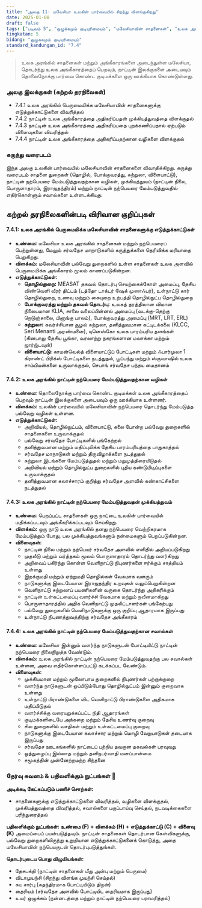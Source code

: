 ```yaml
---
title: "அலகு 11: மலேசியா உலகின் பார்வையில் சிறந்து விளங்குகிறது"
date: 2025-01-08
draft: false
tags: ["படிவம் 5", "ஒழுக்கமும் குடியுரிமையும்", "மலேசியாவின் சாதனைகள்", "உலக அரங்கம்", "நாட்டின் நற்பெயர்", "சர்வதேச அங்கீகாரம்"]
tingkatan: 5
bidang: "ஒழுக்கமும் குடியுரிமையும்"
standard_kandungan_id: "7.4"
---
```


> உலக அரங்கில் சாதனைகள் மற்றும் அங்கீகாரங்களை அடைந்துள்ள மலேசியா, தொடர்ந்து உலக அங்கீகாரத்தைப் பெறவும், நாட்டின் இலக்குகளை அடையவும் தொலைநோக்கு பார்வை கொண்ட குடிமக்களை ஒரு ஊக்கியாக கொண்டுள்ளது.

### அலகு இலக்குகள் (கற்றல் தரநிலைகள்)

- 7.4.1 உலக அரங்கில் பெருமைமிக்க மலேசியாவின் சாதனைகளுக்கு எடுத்துக்காட்டுகளை விவரித்தல்
- 7.4.2 நாட்டின் உலக அங்கீகாரத்தை அதிகரிப்பதன் முக்கியத்துவத்தை விளக்குதல்
- 7.4.3 நாட்டின் உலக அங்கீகாரத்தை அதிகரிப்பதை புறக்கணிப்பதால் ஏற்படும் விளைவுகளை விவரித்தல்
- 7.4.4 நாட்டின் உலக அங்கீகாரத்தை அதிகரிப்பதற்கான வழிகளை விளக்குதல்

### கருத்து வரைபடம்

இந்த அலகு உலகின் பார்வையில் மலேசியாவின் சாதனைகளை விவாதிக்கிறது. கருத்து வரைபடம் சாதனை துறைகள் (தொழில், போக்குவரத்து, சுற்றுலா, விளையாட்டு), நாட்டின் நற்பெயரை மேம்படுத்துவதற்கான வழிகள், முக்கியத்துவம் (நாட்டின் நிலை, பொருளாதாரம், இராஜதந்திரம்) மற்றும் நாட்டின் நற்பெயரை மேம்படுத்துவதில் எதிர்கொள்ளும் சவால்களை உள்ளடக்கியது.

## கற்றல் தரநிலைகளின்படி விரிவான குறிப்புகள்

#### 7.4.1: உலக அரங்கில் பெருமைமிக்க மலேசியாவின் சாதனைகளுக்கு எடுத்துக்காட்டுகள்

- **உண்மை:** மலேசியா உலக அரங்கில் சாதனைகள் மற்றும் நற்பெயரைப் பெற்றுள்ளது, மேலும் சர்வதேச மாநாடுகளில் கருத்துக்களை தெரிவிக்க மரியாதை பெறுகிறது.
- **விளக்கம்:** மலேசியாவின் பல்வேறு துறைகளில் உள்ள சாதனைகள் உலக அளவில் பெருமைமிக்க அங்கீகாரம் மூலம் காணப்படுகின்றன.
- **எடுத்துக்காட்டுகள்:**
  - **தொழில்துறை:** MEASAT தகவல் தொடர்பு செயற்கைக்கோள் அமைப்பு, தேசிய விண்வெளி வீரர் திட்டம் (டத்தோ டாக்டர் ஷேக் முஸாஃபர்), உள்நாட்டு கார் தொழில்துறை, உணவு மற்றும் கையுறை உற்பத்தி தொழில்நுட்ப தொழில்துறை
  - **போக்குவரத்து மற்றும் தகவல் தொடர்பு:** உலகத் தரத்திலான விமான நிலையமான KLIA, சாலை வலைப்பின்னல் அமைப்பு (வடக்கு-தெற்கு நெடுஞ்சாலை, பினாங்கு பாலம்), போக்குவரத்து அமைப்பு (MRT, LRT, ERL)
  - **சுற்றுலா:** கவர்ச்சியான சூழல் சுற்றுலா, தனித்துவமான கட்டிடக்கலை (KLCC, Seri Menanti அரண்மனை), யுனெஸ்கோ உலக பாரம்பரிய தளங்கள் (கினபாலு தேசிய பூங்கா, வரலாற்று நகரங்களான மலாக்கா மற்றும் ஜார்ஜ்டவுன்)
  - **விளையாட்டு:** காமன்வெல்த் விளையாட்டுப் போட்டிகள் மற்றும் ஃபார்முலா 1 கிராண்ட் பிரிக்ஸ் போட்டிகளை நடத்துதல், பூப்பந்து மற்றும் ஸ்குவாஷில் உலக சாம்பியன்களை உருவாக்குதல், செபாங் சர்வதேச பந்தய மைதானம்

#### 7.4.2: உலக அரங்கில் நாட்டின் நற்பெயரை மேம்படுத்துவதற்கான வழிகள்

- **உண்மை:** தொலைநோக்கு பார்வை கொண்ட குடிமக்கள் உலக அங்கீகாரத்தைப் பெறவும் நாட்டின் இலக்குகளை அடையவும் ஒரு ஊக்கியாக உள்ளனர்.
- **விளக்கம்:** உலகின் பார்வையில் மலேசியாவின் நற்பெயரை தொடர்ந்து மேம்படுத்த பல்வேறு வழிகள் உள்ளன.
- **எடுத்துக்காட்டுகள்:**
  - அறிவியல், தொழில்நுட்பம், விளையாட்டு, கலை போன்ற பல்வேறு துறைகளில் சாதனைகளை உருவாக்குதல்
  - பல்வேறு சர்வதேச போட்டிகளில் பங்கேற்றல்
  - தனித்துவமான மற்றும் மதிப்புமிக்க தேசிய பாரம்பரியத்தை பாதுகாத்தல்
  - சர்வதேச மாநாடுகள் மற்றும் திருவிழாக்களை நடத்துதல்
  - சுற்றுலா இடங்களை மேம்படுத்துதல் மற்றும் மறுமுத்திரையிடுதல்
  - அறிவியல் மற்றும் தொழில்நுட்ப துறைகளில் புதிய கண்டுபிடிப்புகளை உருவாக்குதல்
  - தனித்துவமான கலாச்சாரம் குறித்து சர்வதேச அளவில் கண்காட்சிகளை நடத்துதல்

#### 7.4.3: உலக அரங்கில் நாட்டின் நற்பெயரை மேம்படுத்துவதன் முக்கியத்துவம்

- **உண்மை:** பெறப்பட்ட சாதனைகள் ஒரு நாட்டை உலகின் பார்வையில் மதிக்கப்படவும் அங்கீகரிக்கப்படவும் செய்கிறது.
- **விளக்கம்:** ஒரு நாடு உலக அரங்கில் தனது நற்பெயரை வெற்றிகரமாக மேம்படுத்தும் போது, பல முக்கியத்துவங்களும் நன்மைகளும் பெறப்படுகின்றன.
- **விளைவுகள்:**
  - நாட்டின் நிலை மற்றும் நற்பெயர் சர்வதேச அளவில் எளிதில் அறியப்படுகிறது
  - முதலீடு மற்றும் வர்த்தகம் மூலம் பொருளாதாரம் தொடர்ந்து வளர்கிறது
  - அறிவைப் பகிர்ந்து கொள்ள வெளிநாட்டு நிபுணர்களை ஈர்க்கும் சாத்தியம் உள்ளது
  - இறக்குமதி மற்றும் ஏற்றுமதி தொழில்கள் வேகமாக வளரும்
  - நாடுகளுக்கு இடையேயான இராஜதந்திர உறவுகள் வலுப்பெறுகின்றன
  - வெளிநாட்டு சுற்றுலாப் பயணிகளின் வருகை தொடர்ந்து அதிகரிக்கும்
  - நாட்டின் உள்கட்டமைப்பு வளர்ச்சி வேகமாக மற்றும் நவீனமாகிறது
  - பொருளாதாரத்தில் அதிக வெளிநாட்டு முதலீட்டாளர்கள் பங்கேற்பது
  - பல்வேறு துறைகளில் வெளிநாடுகளுக்கு ஒரு குறிப்பு ஆதாரமாக இருப்பது
  - உள்நாட்டு நிபுணத்துவத்திற்கு சர்வதேச அங்கீகாரம்

#### 7.4.4: உலக அரங்கில் நாட்டின் நற்பெயரை மேம்படுத்துவதற்கான சவால்கள்

- **உண்மை:** மலேசியா இன்னும் வளர்ந்த நாடுகளுடன் போட்டியிட்டு நாட்டின் நற்பெயரை நிலைநிறுத்த வேண்டும்.
- **விளக்கம்:** உலக அரங்கில் நாட்டின் நற்பெயரை மேம்படுத்துவதற்கு பல சவால்கள் உள்ளன, அவை எதிர்கொள்ளப்பட்டு கடக்கப்பட வேண்டும்.
- **விளைவுகள்:**
  - முக்கியமான மற்றும் மூலோபாய துறைகளில் நிபுணர்கள் பற்றாக்குறை
  - வளர்ந்த நாடுகளுடன் ஒப்பிடும்போது தொழில்நுட்பம் இன்னும் குறைவாக உள்ளது
  - உள்நாட்டு பிராண்டுகளை விட வெளிநாட்டு பிராண்டுகளை அதிகமாக மதிப்பிடுதல்
  - வளர்ச்சிக்கு வரையறுக்கப்பட்ட நிதி ஆதாரங்கள்
  - குடிமக்களிடையே அக்கறை மற்றும் தேசிய உணர்வு குறைவு
  - சில துறைகளில் வசதிகள் மற்றும் உள்கட்டமைப்பு குறைவு
  - நாடுகளுக்கு இடையேயான கலாச்சார மற்றும் மொழி வேறுபாடுகள் தடையாக இருப்பது
  - சர்வதேச ஊடகங்களில் நாட்டைப் பற்றிய தவறான தகவல்கள் பரவுவது
  - ஒத்துழைப்பு இல்லாத மற்றும் தனிநபர்வாதி மனப்பான்மை
  - சமூகத்தின் முன்னேற்றமற்ற சிந்தனை

### தேர்வு கவனம் & பதிலளிக்கும் நுட்பங்கள் 📝

**அடிக்கடி கேட்கப்படும் பணிச் சொற்கள்:**
- சாதனைகளுக்கு எடுத்துக்காட்டுகளை விவரித்தல், வழிகளை விளக்குதல், முக்கியத்துவத்தை விவரித்தல், சவால்களை பகுப்பாய்வு செய்தல், நடவடிக்கைகளை பரிந்துரைத்தல்

**பதிலளிக்கும் நுட்பங்கள்:**
**உண்மை (F) + விளக்கம் (H) + எடுத்துக்காட்டு (C) + விளைவு (K)** அமைப்பைப் பயன்படுத்தவும். நாட்டின் சாதனைகள் தொடர்பான கேள்விகளுக்கு, பல்வேறு துறைகளிலிருந்து உறுதியான எடுத்துக்காட்டுகளைக் கொடுத்து, அதை மலேசியாவின் நற்பெயருடன் தொடர்புபடுத்துங்கள்.

**தொடர்புடைய பொது விழுமியங்கள்:**
- தேசபக்தி (நாட்டின் சாதனைகள் மீது அன்பு மற்றும் பெருமை)
- விடாமுயற்சி (சிறந்து விளங்க முயற்சி செய்தல்)
- சுய சார்பு (சுதந்திரமாக போட்டியிடும் திறன்)
- தைரியம் (சர்வதேச அளவில் போட்டியிட தைரியமாக இருப்பது)
- உயர் ஒழுக்கம் (நன்னடத்தை மற்றும் நாட்டின் நற்பெயரை பராமரித்தல்)